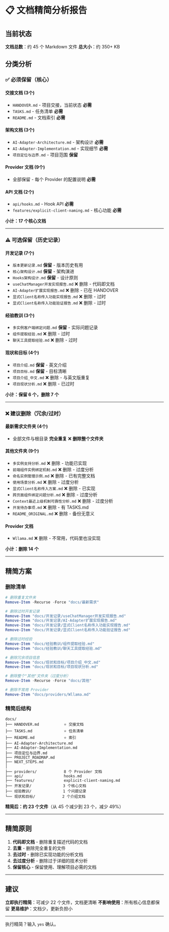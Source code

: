# 📋 文档精简分析报告

## 当前状态

**文档总数**：约 45 个 Markdown 文件
**总大小**：约 350+ KB

## 分类分析

### ✅ 必须保留（核心）

#### 交接文档 (3个)
- `HANDOVER.md` - 项目交接，当前状态 **必需**
- `TASKS.md` - 任务清单 **必需**
- `README.md` - 文档索引 **必需**

#### 架构文档 (3个)
- `AI-Adapter-Architecture.md` - 架构设计 **必需**
- `AI-Adapter-Implementation.md` - 实现细节 **必需**
- `项目定位与边界.md` - 项目范围 **保留**

#### Provider 文档 (9个)
- 全部保留 - 每个 Provider 的配置说明 **必需**

#### API 文档 (2个)
- `api/hooks.md` - Hook API **必需**
- `features/explicit-client-naming.md` - 核心功能 **必需**

**小计：17 个核心文档**

---

### ⚠️ 可选保留（历史记录）

#### 开发记录 (7个)
- `版本更新记录.md` **保留** - 版本历史有用
- `核心架构设计.md` **保留** - 架构演进
- `Hooks架构设计.md` **保留** - 设计原则
- `useChatManager开发实现报告.md` ❌ 删除 - 代码即文档
- `AI-Adapter扩展实现报告.md` ❌ 删除 - 已在 HANDOVER
- `显式Client名称传入功能实现报告.md` ❌ 删除 - 过时
- `显式Client名称传入功能验证报告.md` ❌ 删除 - 过时

#### 经验教训 (3个)
- `多实例客户端绑定问题.md` **保留** - 实际问题记录
- `组件提取经验.md` ❌ 删除 - 过时
- `聊天工具提取经验.md` ❌ 删除 - 过时

#### 现状和目标 (4个)
- `项目介绍.md` **保留** - 英文介绍
- `项目目标.md` **保留** - 目标清晰
- `项目介绍_中文.md` ❌ 删除 - 与英文版重复
- `项目现状分析.md` ❌ 删除 - 已过时

**小计：保留 6 个，删除 7 个**

---

### ❌ 建议删除（冗余/过时）

#### 最新需求文件夹 (4个)
- 全部文件与根目录 **完全重复** ❌ **删除整个文件夹**

#### 其他文件夹 (9个)
- `多实例支持分析.md` ❌ 删除 - 功能已实现
- `前端组件实例绑定机制.md` ❌ 删除 - 过度分析
- `命名实例管理示例.md` ❌ 删除 - 已有完整文档
- `使用场景分析.md` ❌ 删除 - 过度分析
- `显式Client名称传入方案.md` ❌ 删除 - 已实现
- `跨页面组件绑定问题分析.md` ❌ 删除 - 过度分析
- `Context最近上级机制可靠性分析.md` ❌ 删除 - 过度分析
- `开发待办事项.md` ❌ 删除 - 有 TASKS.md
- `README_ORIGINAL.md` ❌ 删除 - 备份无意义

#### Provider 文档
- `Wllama.md` ❌ 删除 - 不常用，代码里也没实现

**小计：删除 14 个**

---

## 精简方案

### 删除清单

```powershell
# 删除重复文件夹
Remove-Item -Recurse -Force "docs/最新需求"

# 删除过时开发记录
Remove-Item "docs/开发记录/useChatManager开发实现报告.md"
Remove-Item "docs/开发记录/AI-Adapter扩展实现报告.md"
Remove-Item "docs/开发记录/显式Client名称传入功能实现报告.md"
Remove-Item "docs/开发记录/显式Client名称传入功能验证报告.md"

# 删除过时经验
Remove-Item "docs/经验教训/组件提取经验.md"
Remove-Item "docs/经验教训/聊天工具提取经验.md"

# 删除冗余项目信息
Remove-Item "docs/现状和目标/项目介绍_中文.md"
Remove-Item "docs/现状和目标/项目现状分析.md"

# 删除整个"其他"文件夹（过度分析）
Remove-Item -Recurse -Force "docs/其他"

# 删除不常用 Provider
Remove-Item "docs/providers/Wllama.md"
```

### 精简后结构

```
docs/
├── HANDOVER.md           ⭐ 交接文档
├── TASKS.md              ⭐ 任务清单
├── README.md             ⭐ 索引
├── AI-Adapter-Architecture.md
├── AI-Adapter-Implementation.md
├── 项目定位与边界.md
├── PROJECT_ROADMAP.md
├── NEXT_STEPS.md
│
├── providers/            8 个 Provider 文档
├── api/                  hooks.md
├── features/             explicit-client-naming.md
├── 开发记录/              3 个核心文档
├── 经验教训/              1 个问题记录
└── 现状和目标/            2 个介绍文档
```

**精简后：约 23 个文件**（从 45 个减少到 23 个，减少 49%）

---

## 精简原则

1. **代码即文档** - 删除重复描述代码的文档
2. **去重** - 删除完全重复的文件
3. **去过时** - 删除已实现功能的分析文档
4. **去过度分析** - 删除过于详细的技术分析
5. **保留核心** - 保留使用、理解项目必需的文档

---

## 建议

**立即执行精简**：可减少 22 个文件，文档更清晰
**不影响使用**：所有核心信息都保留
**更易维护**：文档少，更新负担小

---

执行精简？输入 `yes` 确认。
